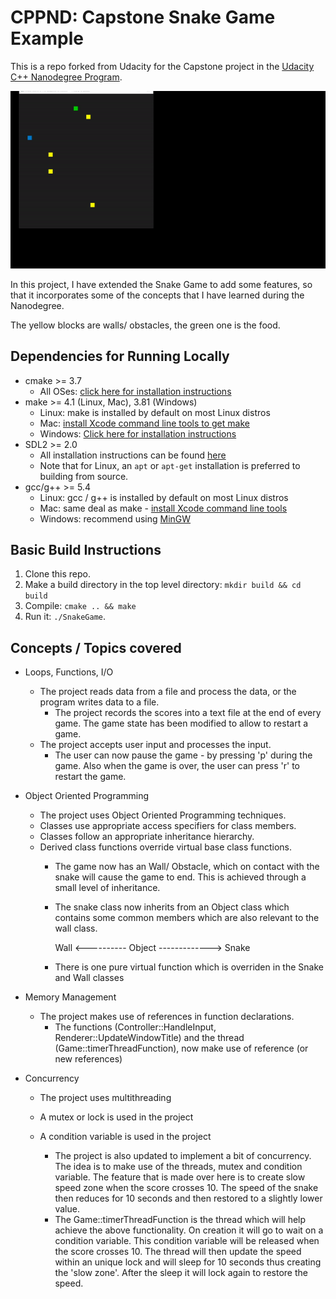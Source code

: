 # CPPND: Capstone Snake Game Example

This is a repo forked from  Udacity for the Capstone project in the [Udacity C++ Nanodegree Program](https://www.udacity.com/course/c-plus-plus-nanodegree--nd213). 

<img src="snake_game.gif"/>

In this project, I have extended the Snake Game to add some features, so that it incorporates some of the concepts that I have learned during the Nanodegree.

The yellow blocks are walls/ obstacles, the green one is the food.

## Dependencies for Running Locally
* cmake >= 3.7
  * All OSes: [click here for installation instructions](https://cmake.org/install/)
* make >= 4.1 (Linux, Mac), 3.81 (Windows)
  * Linux: make is installed by default on most Linux distros
  * Mac: [install Xcode command line tools to get make](https://developer.apple.com/xcode/features/)
  * Windows: [Click here for installation instructions](http://gnuwin32.sourceforge.net/packages/make.htm)
* SDL2 >= 2.0
  * All installation instructions can be found [here](https://wiki.libsdl.org/Installation)
  * Note that for Linux, an `apt` or `apt-get` installation is preferred to building from source.
* gcc/g++ >= 5.4
  * Linux: gcc / g++ is installed by default on most Linux distros
  * Mac: same deal as make - [install Xcode command line tools](https://developer.apple.com/xcode/features/)
  * Windows: recommend using [MinGW](http://www.mingw.org/)

## Basic Build Instructions

1. Clone this repo.
2. Make a build directory in the top level directory: `mkdir build && cd build`
3. Compile: `cmake .. && make`
4. Run it: `./SnakeGame`.

## Concepts / Topics covered

* Loops, Functions, I/O
  * The project reads data from a file and process the data, or the program writes data to a file.
    * The project records the scores into a text file at the end of every game. The game state has been modified to allow to restart a game.
  * The project accepts user input and processes the input.
    * The user can now pause the game - by pressing 'p' during the game. Also when the game is over, the user can press 'r' to restart the game.
    
* Object Oriented Programming
  * The project uses Object Oriented Programming techniques.
  * Classes use appropriate access specifiers for class members.
  * Classes follow an appropriate inheritance hierarchy.
  * Derived class functions override virtual base class functions.
    *  The game now has an Wall/ Obstacle, which on contact with the snake will cause the game to end. This is achieved through a small level of inheritance.
    *  The snake class now inherits from an Object class which contains some common members which are also relevant to the wall class.
                         
        Wall <---------- Object -------------> Snake
                    
                                        
     * There is one pure virtual function  which is overriden in the Snake and Wall classes
     
 * Memory Management
   * The project makes use of references in function declarations.
     * The functions (Controller::HandleInput, Renderer::UpdateWindowTitle) and the thread (Game::timerThreadFunction), now make use of reference (or new references)
     
 * Concurrency
   * The project uses multithreading
   * A mutex or lock is used in the project
   * A condition variable is used in the project
   
     * The project is also updated to implement a bit of concurrency. The idea is to make use of the threads, mutex and condition variable. The feature that is made over here is to create slow speed zone when the score crosses 10. The speed of the snake then reduces for 10 seconds and then restored to a slightly lower value.
     * The Game::timerThreadFunction is the thread which will help achieve the above functionality. On creation it will go to wait on a condition variable. This condition variable will be released when the score crosses 10. The thread will then update the speed within an unique lock and will sleep for 10 seconds thus creating the 'slow zone'. After the sleep it will lock again to restore the speed.
    

